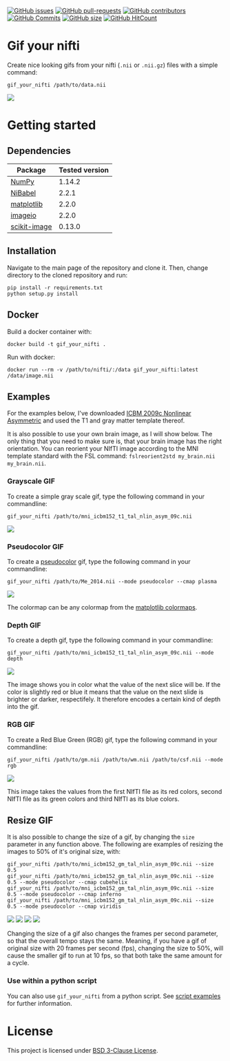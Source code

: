 [![GitHub issues](https://img.shields.io/github/issues/miykael/gif_your_nifti.svg)](https://github.com/miykael/gif_your_nifti/issues/)
[![GitHub pull-requests](https://img.shields.io/github/issues-pr/miykael/gif_your_nifti.svg)](https://github.com/miykael/gif_your_nifti/pulls/)
[![GitHub contributors](https://img.shields.io/github/contributors/miykael/gif_your_nifti.svg)](https://GitHub.com/miykael/gif_your_nifti/graphs/contributors/)
[![GitHub Commits](https://github-basic-badges.herokuapp.com/commits/miykael/gif_your_nifti.svg)](https://github.com/miykael/gif_your_nifti/commits/master)
[![GitHub size](https://github-size-badge.herokuapp.com/miykael/gif_your_nifti.svg)](https://github.com/miykael/gif_your_nifti/archive/master.zip)
[![GitHub HitCount](http://hits.dwyl.io/miykael/gif_your_nifti.svg)](http://hits.dwyl.io/miykael/gif_your_nifti)

# Gif your nifti
Create nice looking gifs from your nifti (`.nii` or `.nii.gz`) files with a simple command:

```
gif_your_nifti /path/to/data.nii
```
<img src="gifs/Me_2014_grayscale.gif">

# Getting started

## Dependencies

| Package                                   | Tested version |
|-------------------------------------------|----------------|
| [NumPy](http://www.numpy.org/)            | 1.14.2         |
| [NiBabel](http://nipy.org/nibabel/)       | 2.2.1          |
| [matplotlib](http://matplotlib.org/)      | 2.2.0          |
| [imageio](https://imageio.github.io/)     | 2.2.0          |
| [scikit-image](https://scikit-image.org/) | 0.13.0         |

## Installation

Navigate to the main page of the repository and clone it. Then, change directory to the cloned repository and run:
```
pip install -r requirements.txt
python setup.py install
```

## Docker

Build a docker container with:

```
docker build -t gif_your_nifti .
```

Run with docker:

```
docker run --rm -v /path/to/nifti/:/data gif_your_nifti:latest /data/image.nii
```

## Examples

For the examples below, I've downloaded [ICBM 2009c Nonlinear Asymmetric](http://www.bic.mni.mcgill.ca/~vfonov/icbm/2009/mni_icbm152_nlin_asym_09c_nifti.zip) and used the T1 and gray matter template thereof.

It is also possible to use your own brain image, as I will show below. The only thing that you need to make sure is, that your brain image has the right orientation. You can reorient your NIfTI image according to the MNI template standard with the FSL command: `fslreorient2std my_brain.nii my_brain.nii`.

### Grayscale GIF

To create a simple gray scale gif, type the following command in your commandline:

```
gif_your_nifti /path/to/mni_icbm152_t1_tal_nlin_asym_09c.nii
```
<img src="gifs/mni_icbm152_t1_tal_nlin_asym_09c.gif">


### Pseudocolor GIF

To create a [pseudocolor](https://en.wikipedia.org/wiki/False_color#Pseudocolor) gif, type the following command in your commandline:
```
gif_your_nifti /path/to/Me_2014.nii --mode pseudocolor --cmap plasma
```
<img src="gifs/mni_icbm152_t1_tal_nlin_asym_09c_plasma.gif">

The colormap can be any colormap from the [matplotlib colormaps](https://matplotlib.org/examples/color/colormaps_reference.html).

### Depth GIF

To create a depth gif, type the following command in your commandline:

```
gif_your_nifti /path/to/mni_icbm152_t1_tal_nlin_asym_09c.nii --mode depth
```
<img src="gifs/mni_icbm152_gm_tal_nlin_asym_09c_depth.gif">

The image shows you in color what the value of the next slice will be. If the color is slightly red or blue it means that the value on the next slide is brighter or darker, respectifely. It therefore encodes a certain kind of depth into the gif.


### RGB GIF

To create a Red Blue Green (RGB) gif, type the following command in your commandline:

```
gif_your_nifti /path/to/gm.nii /path/to/wm.nii /path/to/csf.nii --mode rgb
```
<img src="gifs/mni_icbm152_gm_tal_nlin_asym_09c_rgb.gif">

This image takes the values from the first NIfTI file as its red colors, second NIfTI file as its green colors and third NIfTI as its blue colors.


## Resize GIF

It is also possible to change the size of a gif, by changing the `size` parameter in any function above. The following are examples of resizing the images to 50% of it's original size, with:


```
gif_your_nifti /path/to/mni_icbm152_gm_tal_nlin_asym_09c.nii --size 0.5
gif_your_nifti /path/to/mni_icbm152_gm_tal_nlin_asym_09c.nii --size 0.5 --mode pseudocolor --cmap cubehelix
gif_your_nifti /path/to/mni_icbm152_gm_tal_nlin_asym_09c.nii --size 0.5 --mode pseudocolor --cmap inferno
gif_your_nifti /path/to/mni_icbm152_gm_tal_nlin_asym_09c.nii --size 0.5 --mode pseudocolor --cmap viridis
```

<img src="gifs/mni_icbm152_gm_tal_nlin_asym_09c.gif">
<img src="gifs/mni_icbm152_gm_tal_nlin_asym_09c_cubehelix.gif">
<img src="gifs/mni_icbm152_gm_tal_nlin_asym_09c_inferno.gif">
<img src="gifs/mni_icbm152_gm_tal_nlin_asym_09c_viridis.gif">

Changing the size of a gif also changes the frames per second parameter, so that the overall tempo stays the same. Meaning, if you have a gif of original size with 20 frames per second (fps), changing the size to 50%, will cause the smaller gif to run at 10 fps, so that both take the same amount for a cycle.

### Use within a python script

You can also use `gif_your_nifti` from a python script. See [script examples](examples/example_script.py) for further information.

# License

This project is licensed under [BSD 3-Clause License](LICENSE.md).
